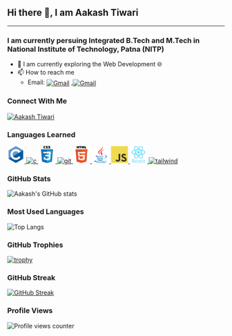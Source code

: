 ## Hi there 👋, I am Aakash Tiwari

<hr>

### I am currently persuing Integrated B.Tech and M.Tech in National Institute of Technology, Patna (NITP)

- 🔭 I am currently exploring the Web Development 🌐
- 📫 How to reach me 
  - Email: <a href="mailto:aakashtiwari1911@gmail.com" target="blank"><img align="center" src="https://cdn4.iconfinder.com/data/icons/social-media-logos-6/512/112-gmail_email_mail-512.png" alt="Gmail" height="40" width="40" /></a> ,<a href="mailto:aakasht.ug23.cs@nitp.ac.in" target="blank"><img align="center" src="https://upload.wikimedia.org/wikipedia/en/b/b5/National_Institute_of_Technology%2C_Patna_Logo.png" alt="Gmail" height="40" width="40" /></a>

### Connect With Me
<a href="https://www.linkedin.com/in/aakash-tiwari-in/" target="blank"><img align="center" src="https://raw.githubusercontent.com/rahuldkjain/github-profile-readme-generator/master/src/images/icons/Social/linked-in-alt.svg" alt="Aakash Tiwari" height="30" width="40" /></a>

### Languages Learned

<a href="https://www.cprogramming.com/" target="_blank" rel="noreferrer"> <img src="https://raw.githubusercontent.com/devicons/devicon/master/icons/c/c-original.svg" alt="c" width="40" height="40"/> </a> <a href="https://www.cppprogramming.com/" target="_blank" rel="noreferrer"><img src="https://cdn.jsdelivr.net/gh/devicons/devicon@latest/icons/cplusplus/cplusplus-original.svg" alt="c" width="40" height="40" /> </a> <a href="https://www.w3schools.com/css/" target="_blank" rel="noreferrer"> <img src="https://raw.githubusercontent.com/devicons/devicon/master/icons/css3/css3-original-wordmark.svg" alt="css3" width="40" height="40"/> </a><a href="https://git-scm.com/" target="_blank" rel="noreferrer"> <img src="https://www.vectorlogo.zone/logos/git-scm/git-scm-icon.svg" alt="git" width="40" height="40"/> </a> <a href="https://www.w3.org/html/" target="_blank" rel="noreferrer"> <img src="https://raw.githubusercontent.com/devicons/devicon/master/icons/html5/html5-original-wordmark.svg" alt="html5" width="40" height="40"/> </a><a href="https://www.java.com" target="_blank" rel="noreferrer"> <img src="https://raw.githubusercontent.com/devicons/devicon/master/icons/java/java-original.svg" alt="java" width="40" height="40"/> </a><a href="https://developer.mozilla.org/en-US/docs/Web/JavaScript" target="_blank" rel="noreferrer"> <img src="https://raw.githubusercontent.com/devicons/devicon/master/icons/javascript/javascript-original.svg" alt="javascript" width="40" height="40"/> </a> <a href="https://reactjs.org/" target="_blank" rel="noreferrer"> <img src="https://raw.githubusercontent.com/devicons/devicon/master/icons/react/react-original-wordmark.svg" alt="react" width="40" height="40"/> </a> <a href="https://tailwindcss.com/" target="_blank" rel="noreferrer"> <img src="https://www.vectorlogo.zone/logos/tailwindcss/tailwindcss-icon.svg" alt="tailwind" width="40" height="40"/> </a>

### GitHub Stats

![Aakash's GitHub stats](https://github-readme-stats.vercel.app/api?username=AakashTiwari-nitp&show_icons=true&theme=radical)

### Most Used Languages

![Top Langs](https://github-readme-stats.vercel.app/api/top-langs/?username=AakashTiwari-nitp&layout=compact&theme=radical)

### GitHub Trophies

[![trophy](https://github-profile-trophy.vercel.app/?username=AakashTiwari-nitp&theme=onedark)](https://github.com/ryo-ma/github-profile-trophy)

### GitHub Streak

[![GitHub Streak](https://github-readme-streak-stats.herokuapp.com/?user=AakashTiwari-nitp&theme=radical)](https://git.io/streak-stats)

### Profile Views

![Profile views counter](https://komarev.com/ghpvc/?username=AakashTiwari-nitp&&style=flat-square)  
